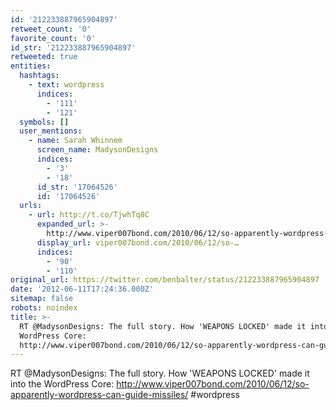 ```yaml
---
id: '212233887965904897'
retweet_count: '0'
favorite_count: '0'
id_str: '212233887965904897'
retweeted: true
entities:
  hashtags:
    - text: wordpress
      indices:
        - '111'
        - '121'
  symbols: []
  user_mentions:
    - name: Sarah Whinnem
      screen_name: MadysonDesigns
      indices:
        - '3'
        - '18'
      id_str: '17064526'
      id: '17064526'
  urls:
    - url: http://t.co/TjwhTq8C
      expanded_url: >-
        http://www.viper007bond.com/2010/06/12/so-apparently-wordpress-can-guide-missiles/
      display_url: viper007bond.com/2010/06/12/so-…
      indices:
        - '90'
        - '110'
original_url: https://twitter.com/benbalter/status/212233887965904897
date: '2012-06-11T17:24:36.000Z'
sitemap: false
robots: noindex
title: >-
  RT @MadysonDesigns: The full story. How 'WEAPONS LOCKED' made it into the
  WordPress Core:
  http://www.viper007bond.com/2010/06/12/so-apparently-wordpress-can-guide-missiles/…
---
```


RT @MadysonDesigns: The full story. How 'WEAPONS LOCKED' made it into the WordPress Core: http://www.viper007bond.com/2010/06/12/so-apparently-wordpress-can-guide-missiles/ #wordpress